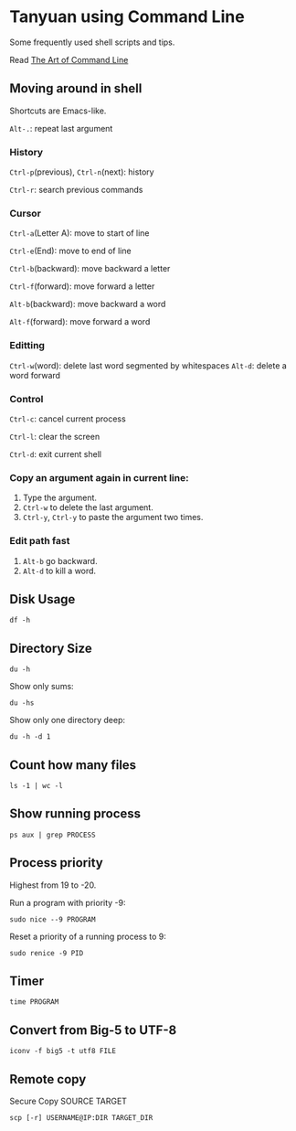 # Tanyuan using Command Line

Some frequently used shell scripts and tips.

Read [The Art of Command Line](https://github.com/jlevy/the-art-of-command-line)

## Moving around in shell

Shortcuts are Emacs-like.

`Alt-.`: repeat last argument

### History

`Ctrl-p`(previous), `Ctrl-n`(next): history

`Ctrl-r`: search previous commands

### Cursor

`Ctrl-a`(Letter A): move to start of line

`Ctrl-e`(End): move to end of line

`Ctrl-b`(backward): move backward a letter

`Ctrl-f`(forward): move forward a letter

`Alt-b`(backward): move backward a word

`Alt-f`(forward): move forward a word

### Editting

`Ctrl-w`(word): delete last word segmented by whitespaces
`Alt-d`: delete a word forward

### Control

`Ctrl-c`: cancel current process

`Ctrl-l`: clear the screen 

`Ctrl-d`: exit current shell

### Copy an argument again in current line:

1. Type the argument.
2. `Ctrl-w` to delete the last argument.
3. `Ctrl-y`, `Ctrl-y` to paste the argument two times.

### Edit path fast

1. `Alt-b` go backward.
2. `Alt-d` to kill a word.

## Disk Usage

```
df -h
```

## Directory Size

```
du -h
```

Show only sums:
```
du -hs
```

Show only one directory deep:
```
du -h -d 1
```

## Count how many files

```
ls -1 | wc -l
```

## Show running process

```
ps aux | grep PROCESS
```

## Process priority

Highest from 19 to -20.

Run a program with priority -9:
```
sudo nice --9 PROGRAM
```

Reset a priority of a running process to 9:
```
sudo renice -9 PID
```

## Timer

```
time PROGRAM
```

## Convert from Big-5 to UTF-8

```
iconv -f big5 -t utf8 FILE
```

## Remote copy

Secure Copy SOURCE TARGET

```
scp [-r] USERNAME@IP:DIR TARGET_DIR
```
